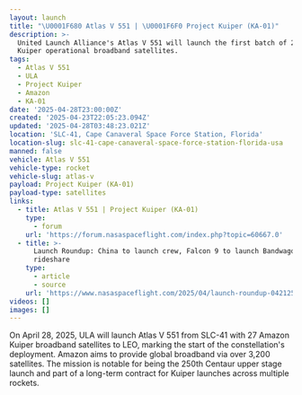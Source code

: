 ```yaml
---
layout: launch
title: "\U0001F680 Atlas V 551 | \U0001F6F0 Project Kuiper (KA-01)"
description: >-
  United Launch Alliance's Atlas V 551 will launch the first batch of 27 Amazon
  Kuiper operational broadband satellites.
tags:
  - Atlas V 551
  - ULA
  - Project Kuiper
  - Amazon
  - KA-01
date: '2025-04-28T23:00:00Z'
created: '2025-04-23T22:05:23.094Z'
updated: '2025-04-28T03:48:23.021Z'
location: 'SLC-41, Cape Canaveral Space Force Station, Florida'
location-slug: slc-41-cape-canaveral-space-force-station-florida-usa
manned: false
vehicle: Atlas V 551
vehicle-type: rocket
vehicle-slug: atlas-v
payload: Project Kuiper (KA-01)
payload-type: satellites
links:
  - title: Atlas V 551 | Project Kuiper (KA-01)
    type:
      - forum
    url: 'https://forum.nasaspaceflight.com/index.php?topic=60667.0'
  - title: >-
      Launch Roundup: China to launch crew, Falcon 9 to launch Bandwagon
      rideshare
    type:
      - article
      - source
    url: 'https://www.nasaspaceflight.com/2025/04/launch-roundup-042125/'
videos: []
images: []
---
```

On April 28, 2025, ULA will launch Atlas V 551 from SLC-41 with 27 Amazon Kuiper broadband satellites to LEO, marking the start of the constellation's deployment. Amazon aims to provide global broadband via over 3,200 satellites. The mission is notable for being the 250th Centaur upper stage launch and part of a long-term contract for Kuiper launches across multiple rockets.
